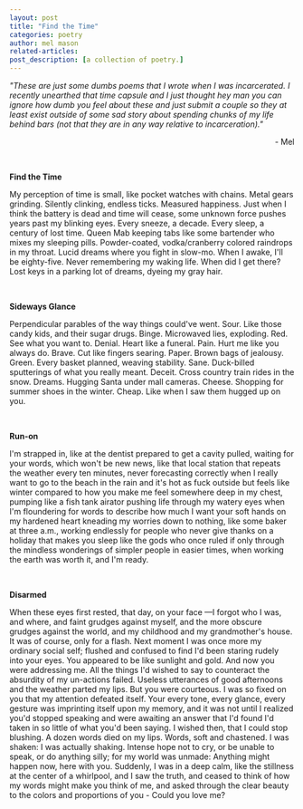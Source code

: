 ```yaml
---
layout: post
title: "Find the Time"
categories: poetry
author: mel mason
related-articles:
post_description: [a collection of poetry.]
---
```






*"These are just some dumbs poems that I wrote when I was incarcerated. I recently unearthed that time capsule and I just thought hey man you can ignore how dumb you feel about these and just submit a couple so they at least exist outside of some sad story about spending chunks of my life behind bars (not that they are in any way relative to incarceration)."*  

<div style="text-align: right"> - Mel </div>

&zwnj;


**Find the Time**

My perception of time is small, like pocket watches with chains. Metal gears grinding. Silently clinking, endless ticks. Measured happiness. Just when I think the battery is dead and time will cease, some unknown force pushes years past my blinking eyes. Every sneeze, a decade. Every sleep, a century of lost time. Queen Mab keeping tabs like some bartender who mixes my sleeping pills. Powder-coated, vodka/cranberry colored raindrops in my throat. Lucid dreams where you fight in slow-mo. When I awake, I'll be eighty-five. Never remembering my waking life. When did I get there? Lost keys in a parking lot of dreams, dyeing my gray hair.

&zwnj;  

**Sideways Glance**

Perpendicular parables of the way things could've went. Sour. Like those candy kids, and their sugar drugs. Binge. Microwaved lies, exploding. Red. See what you want to. Denial. Heart like a funeral. Pain. Hurt me like you always do. Brave. Cut like fingers searing. Paper. Brown bags of jealousy. Green. Every basket planned, weaving stability. Sane. Duck-billed sputterings of what you really meant. Deceit. Cross country train rides in the snow. Dreams. Hugging Santa under mall cameras. Cheese. Shopping for summer shoes in the winter. Cheap. Like when I saw them hugged up on you.  

&zwnj;

**Run-on**

I'm strapped in, like at the dentist prepared to get a cavity pulled, waiting for your words, which won't be new news, like that local station that repeats the weather every ten minutes, never forecasting correctly when I really want to go to the beach in the rain and it's hot as fuck outside but feels like winter compared to how you make me feel somewhere deep in my chest, pumping like a fish tank airator pushing life through my watery eyes when I'm floundering for words to describe how much I want your soft hands on my hardened heart kneading my worries down to nothing, like some baker at three a.m., working endlessly for people who never give thanks on a holiday that makes you sleep like the gods who once ruled if only through the mindless wonderings of simpler people in easier times, when working the earth was worth it, and I'm ready.  

&zwnj;

**Disarmed**

When these eyes first rested, that day, on your face —I forgot who I was, and where, and faint grudges against myself, and the more obscure grudges against the world, and my childhood and my grandmother's house. It was of course, only for a flash. Next moment I was once more my ordinary social self; flushed and confused to find I'd been staring rudely into your eyes. You appeared to be like sunlight and gold. And now you were addressing me. All the things I'd wished to say to counteract the absurdity of my un-actions failed. Useless utterances of good afternoons and the weather parted my lips. But you were courteous. I was so fixed on you that my attention defeated itself. Your every tone, every glance, every gesture was imprinting itself upon my memory, and it was not until I realized you'd stopped speaking and were awaiting an answer that I'd found I'd taken in so little of what you'd been saying. I wished then, that I could stop blushing. A dozen words died on my lips. Words, soft and chastened. I was shaken: I was actually shaking. Intense hope not to cry, or be unable to speak, or do anything silly; for my world was unmade: Anything might happen now, here with you. Suddenly, I was in a deep calm, like the stillness at the center of a whirlpool, and I saw the truth, and ceased to think of how my words might make you think of me, and asked through the clear beauty to the colors and proportions of you - Could you love me?